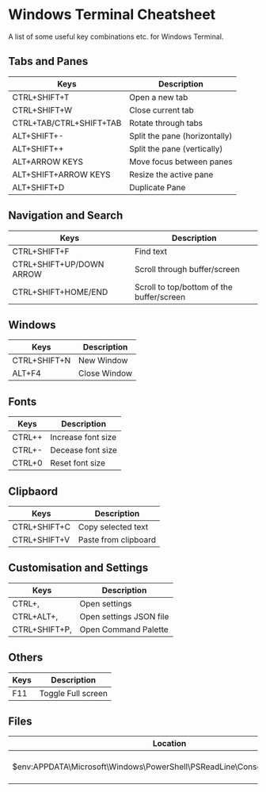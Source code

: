 # Windows Terminal Cheatsheet

A list of some useful key combinations etc. for Windows Terminal.

## Tabs and Panes

| Keys | Description |
| -------- | ------- |
| CTRL+SHIFT+T | Open a new tab |
| CTRL+SHIFT+W | Close current tab |
| CTRL+TAB/CTRL+SHIFT+TAB | Rotate through tabs |
| ALT+SHIFT+- | Split the pane (horizontally) |
| ALT+SHIFT++ | Split the pane (vertically) |
| ALT+ARROW KEYS | Move focus between panes |
| ALT+SHIFT+ARROW KEYS | Resize the active pane |
| ALT+SHIFT+D | Duplicate Pane |

## Navigation and Search

| Keys | Description |
| -------- | ------- |
| CTRL+SHIFT+F | Find text |
| CTRL+SHIFT+UP/DOWN ARROW | Scroll through buffer/screen |
| CTRL+SHIFT+HOME/END | Scroll to top/bottom of the buffer/screen |

## Windows

| Keys | Description |
| -------- | ------- |
| CTRL+SHIFT+N | New Window |
| ALT+F4 | Close Window |


## Fonts

| Keys | Description |
| -------- | ------- |
| CTRL++ | Increase font size |
| CTRL+- | Decease font size |
| CTRL+0 | Reset font size |

## Clipbaord

| Keys | Description |
| -------- | ------- |
| CTRL+SHIFT+C | Copy selected text |
| CTRL+SHIFT+V | Paste from clipboard |

## Customisation and Settings

| Keys | Description |
| -------- | ------- |
| CTRL+, | Open settings |
| CTRL+ALT+, | Open settings JSON file |
| CTRL+SHIFT+P, | Open Command Palette |

## Others

| Keys | Description |
| -------- | ------- |
| F11 | Toggle Full screen |

## Files

| Location | Description |
| -------- | ------- |
| $env:APPDATA\Microsoft\Windows\PowerShell\PSReadLine\ConsoleHost_history.txt | Location of autocompletion commands |
